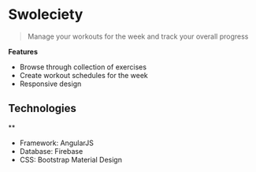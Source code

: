# Swoleciety

> Manage your workouts for the week and track your overall progress

**Features**
* Browse through collection of exercises
* Create workout schedules for the week 
* Responsive design

Technologies
-----
**
* Framework:    AngularJS
* Database:     Firebase
* CSS:          Bootstrap Material Design

